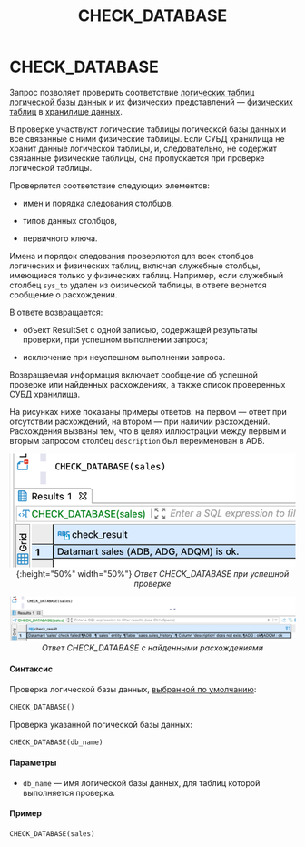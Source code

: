 ﻿---
layout: default
title: CHECK_DATABASE
nav_order: 4
parent: Запросы SQL+
grand_parent: Справочная информация
has_children: false
has_toc: false
---

CHECK_DATABASE
==============

Запрос позволяет проверить соответствие [логических таблиц](../../../Обзор_понятий_компонентов_и_связей/Основные_понятия/Логическая_таблица/Логическая_таблица.md) 
[логической базы данных](../../../Обзор_понятий_компонентов_и_связей/Основные_понятия/Логическая_база_данных/Логическая_база_данных.md) 
и их физических представлений — [физических таблиц](../../../Обзор_понятий_компонентов_и_связей/Основные_понятия/Физическая_таблица/Физическая_таблица.md) 
в [хранилище данных](../../../Обзор_понятий_компонентов_и_связей/Основные_понятия/Хранилище_данных/Хранилище_данных.md).

В проверке участвуют логические таблицы логической базы данных и все связанные с ними физические таблицы. 
Если СУБД хранилища не хранит данные логической таблицы, и, следовательно, не содержит связанные 
физические таблицы, она пропускается при проверке логической таблицы.

Проверяется соответствие следующих элементов:

*   имен и порядка следования столбцов,

*   типов данных столбцов,

*   первичного ключа.


Имена и порядок следования проверяются для всех столбцов логических и физических таблиц, включая 
служебные столбцы, имеющиеся только у физических таблиц. Например, если служебный столбец `sys_to` 
удален из физической таблицы, в ответе вернется сообщение о расхождении.

В ответе возвращается:

*   объект ResultSet с одной записью, содержащей результаты проверки, при успешном выполнении запроса;

*   исключение при неуспешном выполнении запроса.

Возвращаемая информация включает сообщение об успешной проверке или найденных расхождениях, а также 
список проверенных СУБД хранилища.

На рисунках ниже показаны примеры ответов: на первом — ответ при отсутствии расхождений, на втором — 
при наличии расхождений. Расхождения вызваны тем, что в целях иллюстрации между первым и вторым запросом 
столбец `description` был переименован в ADB.

<center>

![](check_database_без_расхождений.png){:height="50%" width="50%"}
*Ответ CHECK_DATABASE при успешной проверке*

![](check_database_с_расхождениями.png)
*Ответ CHECK_DATABASE с найденными расхождениями*

</center>

#### Синтаксис

Проверка логической базы данных, [выбранной по умолчанию](../../../Работа_с_системой/Другие_функции/Определение_логической_БД_по_умолчанию/Определение_логической_БД_по_умолчанию.md):
```sql
CHECK_DATABASE()
```
Проверка указанной логической базы данных:
```sql
CHECK_DATABASE(db_name)
```
#### Параметры

*   `db_name` — имя логической базы данных, для таблиц которой выполняется проверка.

#### Пример
```sql
CHECK_DATABASE(sales)
```